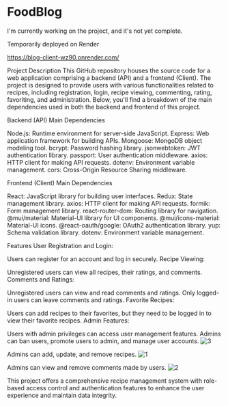 ﻿# FoodBlog

I'm currently working on the project, and it's not yet complete.

Temporarily deployed on Render

https://blog-client-wz90.onrender.com/

Project Description
This GitHub repository houses the source code for a web application comprising a backend (API) and a frontend (Client). The project is designed to provide users with various functionalities related to recipes, including registration, login, recipe viewing, commenting, rating, favoriting, and administration. Below, you'll find a breakdown of the main dependencies used in both the backend and frontend of this project.

Backend (API)
Main Dependencies

Node.js: Runtime environment for server-side JavaScript.
Express: Web application framework for building APIs.
Mongoose: MongoDB object modeling tool.
bcrypt: Password hashing library.
jsonwebtoken: JWT authentication library.
passport: User authentication middleware.
axios: HTTP client for making API requests.
dotenv: Environment variable management.
cors: Cross-Origin Resource Sharing middleware.

Frontend (Client)
Main Dependencies

React: JavaScript library for building user interfaces.
Redux: State management library.
axios: HTTP client for making API requests.
formik: Form management library.
react-router-dom: Routing library for navigation.
@mui/material: Material-UI library for UI components.
@mui/icons-material: Material-UI icons.
@react-oauth/google: OAuth2 authentication library.
yup: Schema validation library.
dotenv: Environment variable management.

Features
User Registration and Login:

Users can register for an account and log in securely.
Recipe Viewing:

Unregistered users can view all recipes, their ratings, and comments.
Comments and Ratings:

Unregistered users can view and read comments and ratings.
Only logged-in users can leave comments and ratings.
Favorite Recipes:

Users can add recipes to their favorites, but they need to be logged in to view their favorite recipes.
Admin Features:

Users with admin privileges can access user management features.
Admins can ban users, promote users to admin, and manage user accounts.
![3](https://github.com/AlinaCGM/Blog/assets/71669291/5523b27c-026d-4906-b582-2aea8fe51f7f)

Admins can add, update, and remove recipes.
![1](https://github.com/AlinaCGM/Blog/assets/71669291/54b4c726-0b60-491e-9cbf-6644b089d68e)

Admins can view and remove comments made by users.
![2](https://github.com/AlinaCGM/Blog/assets/71669291/b6e0246a-6f11-4812-b663-527d7c76a96f)

This project offers a comprehensive recipe management system with role-based access control and authentication features to enhance the user experience and maintain data integrity.

